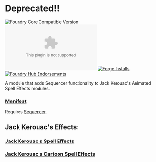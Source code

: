 # Deprecated!!

![Foundry Core Compatible Version](https://img.shields.io/endpoint?url=https%3A%2F%2Ffoundryshields.com%2Fversion%3Fstyle%3Dflat%26url%3Dhttps%3A%2F%2Fraw.githubusercontent.com%2FMrVauxs%2FSequencer-JKAE-Database%2Fmaster%2Fmodule.json) ![Latest Release Download Count](https://img.shields.io/github/downloads/MrVauxs/Sequencer-JKAE-Database/latest/module.zip) [![Forge Installs](https://img.shields.io/badge/dynamic/json?label=Forge%20Installs&query=package.installs&suffix=%25&url=https%3A%2F%2Fforge-vtt.com%2Fapi%2Fbazaar%2Fpackage%sequencer-jkase-database&colorB=4aa94a)](https://forge-vtt.com/bazaar#package=sequencer-jkase-database) [![Foundry Hub Endorsements](https://img.shields.io/endpoint?logoColor=white&url=https%3A%2F%2Fwww.foundryvtt-hub.com%2Fwp-json%2Fhubapi%2Fv1%2Fpackage%2Fsequencer-jkase-database%2Fshield%2Fendorsements)](https://www.foundryvtt-hub.com/package/sequencer-jkase-database/)

A module that adds Sequencer functionality to Jack Kerouac's Animated Spell Effects modules.
### [Manifest](https://github.com/MrVauxs/Sequencer-JKAE-Database/releases/latest/download/module.json)
Requires [Sequencer](https://github.com/fantasycalendar/FoundryVTT-Sequencer).

## Jack Kerouac's Effects:
### [Jack Kerouac's Spell Effects](https://github.com/jackkerouac/animated-spell-effects)
### [Jack Kerouac's Cartoon Spell Effects](https://github.com/jackkerouac/animated-spell-effects-cartoon)
